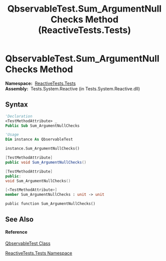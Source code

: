 ﻿---
title: QbservableTest.Sum_ArgumentNullChecks Method  (ReactiveTests.Tests)
TOCTitle: Sum_ArgumentNullChecks Method
ms:assetid: M:ReactiveTests.Tests.QbservableTest.Sum_ArgumentNullChecks
ms:mtpsurl: https://msdn.microsoft.com/en-us/library/reactivetests.tests.qbservabletest.sum_argumentnullchecks(v=VS.103)
ms:contentKeyID: 36620044
ms.date: 06/28/2011
mtps_version: v=VS.103
f1_keywords:
- ReactiveTests.Tests.QbservableTest.Sum_ArgumentNullChecks
dev_langs:
- CSharp
- JScript
- VB
- FSharp
- c++
---

# QbservableTest.Sum\_ArgumentNullChecks Method

**Namespace:**  [ReactiveTests.Tests](hh289046\(v=vs.103\).md)  
**Assembly:**  Tests.System.Reactive (in Tests.System.Reactive.dll)

## Syntax

``` vb
'Declaration
<TestMethodAttribute> _
Public Sub Sum_ArgumentNullChecks
```

``` vb
'Usage
Dim instance As QbservableTest

instance.Sum_ArgumentNullChecks()
```

``` csharp
[TestMethodAttribute]
public void Sum_ArgumentNullChecks()
```

``` c++
[TestMethodAttribute]
public:
void Sum_ArgumentNullChecks()
```

``` fsharp
[<TestMethodAttribute>]
member Sum_ArgumentNullChecks : unit -> unit 
```

``` jscript
public function Sum_ArgumentNullChecks()
```

## See Also

#### Reference

[QbservableTest Class](hh315250\(v=vs.103\).md)

[ReactiveTests.Tests Namespace](hh289046\(v=vs.103\).md)

